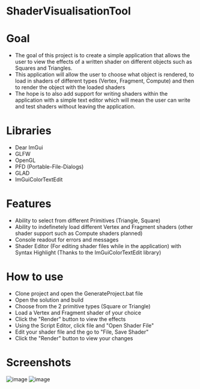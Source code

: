 # ShaderVisualisationTool

# Goal 
* The goal of this project is to create a simple application that allows the user to view the effects of a written shader on different objects such as Squares and Triangles. 
* This application will allow the user to choose what object is rendered, to load in shaders of different types (Vertex, Fragment, Compute) and then to render the object with the loaded shaders
* The hope is to also add support for writing shaders within the application with a simple text editor which will mean the user can write and test shaders without leaving the application.

# Libraries 
* Dear ImGui 
* GLFW
* OpenGL
* PFD (Portable-File-Dialogs)
* GLAD
* ImGuiColorTextEdit 

# Features
* Ability to select from different Primitives (Triangle, Square)
* Ability to indefinetely load different Vertex and Fragment shaders (other shader support such as Compute shaders planned)
* Console readout for errors and messages 
* Shader Editor (For editing shader files while in the application) with Syntax Highlight (Thanks to the ImGuiColorTextEdit library)

# How to use
* Clone project and open the GenerateProject.bat file
* Open the solution and build 
* Choose from the 2 primitive types (Square or Triangle)
* Load a Vertex and Fragment shader of your choice 
* Click the "Render" button to view the effects
* Using the Script Editor, click file and "Open Shader File"
* Edit your shader file and the go to "File, Save Shader"
* Click the "Render" button to view your changes

# Screenshots
![image](https://user-images.githubusercontent.com/19360613/161786338-d88c74a4-3263-43f3-9368-729c116fbe39.png)
![image](https://user-images.githubusercontent.com/19360613/161790628-617f73df-98c3-4360-b754-ed58d5146b1d.png)

